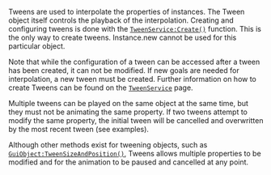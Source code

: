 Tweens are used to interpolate the properties of instances. The Tween object
itself controls the playback of the interpolation. Creating and configuring
tweens is done with the [`TweenService:Create()`](https://create.roblox.com/docs/reference/engine/classes/TweenService#Create) function. This is the
only way to create tweens. Instance.new cannot be used for this particular
object.

Note that while the configuration of a tween can be accessed after a tween has
been created, it can not be modified. If new goals are needed for
interpolation, a new tween must be created. Further information on how to
create Tweens can be found on the [`TweenService`](https://create.roblox.com/docs/reference/engine/classes/TweenService) page.

Multiple tweens can be played on the same object at the same time, but they
must not be animating the same property. If two tweens attempt to modify the
same property, the initial tween will be cancelled and overwritten by the most
recent tween (see examples).

Although other methods exist for tweening objects, such as
[`GuiObject:TweenSizeAndPosition()`](https://create.roblox.com/docs/reference/engine/classes/GuiObject#TweenSizeAndPosition), Tweens allows multiple properties to
be modified and for the animation to be paused and cancelled at any point.